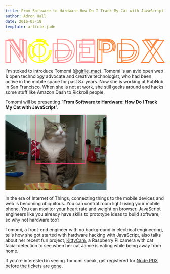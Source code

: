 ```yaml
---
title: From Software to Hardware How Do I Track My Cat with JavaScript Tomomi Imura @
author: Adron Hall
date: 2016-05-18
template: article.jade
---
```


![Node PDX 2016](nodepdx-2016-logo.png)

I'm stoked to introduce Tomomi (<a href="http://twitter.com/girlie_mac">@girlie_mac</a>). Tomomi is an avid open web &amp; open technology advocate and creative technologist, who had been active in the mobile space for past 8+ years. Now she is working at PubNub in San Francisco. When she is not at work, she still geeks around and hacks some stuff like Amazon Dash to Rickroll people.

Tomomi will be presenting "<strong>From Software to Hardware: How Do I Track My Cat with JavaScript</strong>".

<span class="more"></span>

<img src="jamie-detected.png" class="image float-right" />

In the era of Internet of Things, connecting things to the mobile devices and web is becoming ubiquitous. You can control room light using your mobile phone. You can monitor your heart rate and weight on browser. JavaScript engineers like you already have skills to prototype ideas to build software, so why not hardware too?

Tomomi, a front-end engineer with no background in electrical engineering, tells how she got started with hardware hacking with JavaScript, also talks about her recent fun project, <a href="https://github.com/girliemac/RPi-KittyCam">KittyCam</a>, a Raspberry Pi camera with cat facial detection to see when her cat Jamie is eating while being away from home.

If you're interested in seeing Tomomi speak, get registered for <a href="http://nodepdx.org/" target="_blank">Node PDX before the tickets are gone</a>.
